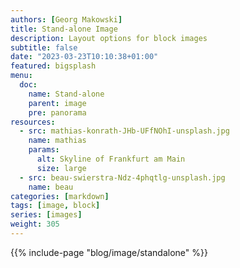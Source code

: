```yaml
---
authors: [Georg Makowski]
title: Stand-alone Image
description: Layout options for block images
subtitle: false
date: "2023-03-23T10:10:38+01:00"
featured: bigsplash
menu:
  doc:
    name: Stand-alone
    parent: image
    pre: panorama
resources:
  - src: mathias-konrath-JHb-UFfNOhI-unsplash.jpg
    name: mathias
    params:
      alt: Skyline of Frankfurt am Main
      size: large
  - src: beau-swierstra-Ndz-4phqtlg-unsplash.jpg
    name: beau
categories: [markdown]
tags: [image, block]
series: [images]
weight: 305
---
```


{{% include-page "blog/image/standalone" %}}